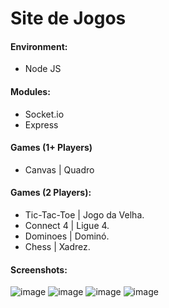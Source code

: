 # Site de Jogos

#### Environment:
- Node JS

#### Modules:
- Socket.io
- Express

#### Games (1+ Players)
- Canvas | Quadro

#### Games (2 Players):
- Tic-Tac-Toe | Jogo da Velha.
- Connect 4 | Ligue 4.
- Dominoes | Dominó.
- Chess | Xadrez.

#### Screenshots:

![image](https://user-images.githubusercontent.com/27747604/116599984-26710500-a8ff-11eb-8075-725adad76172.png)
![image](https://user-images.githubusercontent.com/27747604/116600055-3ee11f80-a8ff-11eb-89c5-5cd45492af7c.png)
![image](https://user-images.githubusercontent.com/27747604/116600096-4c96a500-a8ff-11eb-9af0-2244621d2b22.png)
![image](https://user-images.githubusercontent.com/27747604/116600408-a9925b00-a8ff-11eb-8212-ab74a38be2f5.png)
